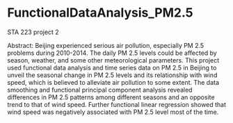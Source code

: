 # FunctionalDataAnalysis_PM2.5
STA 223 project 2

Abstract: Beijing experienced serious air pollution, especially PM 2.5 problems during 2010-2014. The daily PM 2.5 levels could be affected by season, weather, and some other meteorological parameters. This project used functional data analysis and time series data on PM 2.5 in Beijing to unveil the seasonal change in PM 2.5 levels and its relationship with wind speed, which is believed to alleviate air pollution to some extent. The data smoothing and functional principal component analysis revealed differences in PM 2.5 patterns among different seasons and an opposite trend to that of wind speed. Further functional linear regression showed that wind speed was negatively associated with PM 2.5 level most of the time.
